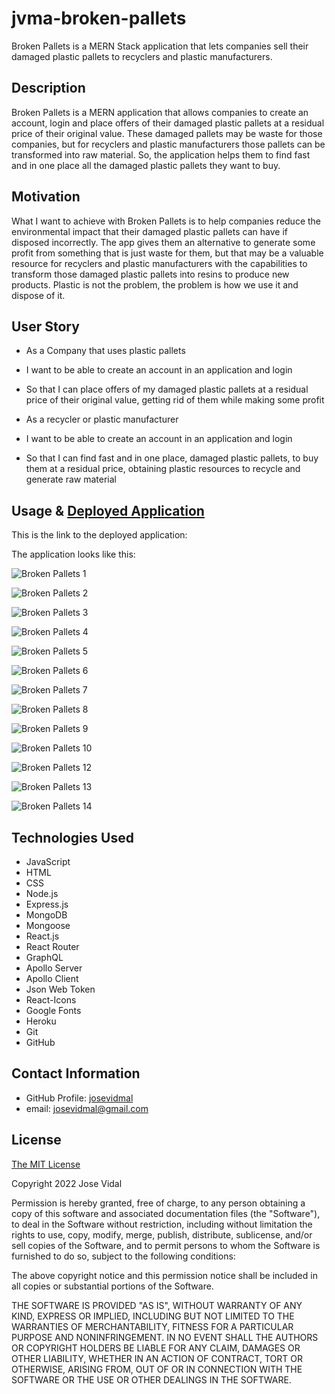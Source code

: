 # jvma-broken-pallets
Broken Pallets is a MERN Stack application that lets companies sell their damaged plastic pallets to recyclers and plastic manufacturers.

## Description

Broken Pallets is a MERN application that allows companies to create an account, login and place offers of their damaged plastic pallets at a residual price of their original value. These damaged pallets may be waste for those companies, but for recyclers and plastic manufacturers those pallets can be transformed into raw material. So, the application helps them to find fast and in one place all the damaged plastic pallets they want to buy.

## Motivation

What I want to achieve with Broken Pallets is to help companies reduce the environmental impact that their damaged plastic pallets can have if disposed incorrectly. The app gives them an alternative to generate some profit from something that is just waste for them, but that may be a valuable resource for recyclers and plastic manufacturers with the capabilities to transform those damaged plastic pallets into resins to produce new products. Plastic is not the problem, the problem is how we use it and dispose of it.

## User Story

- As a Company that uses plastic pallets
- I want to be able to create an account in an application and login
- So that I can place offers of my damaged plastic pallets at a residual price of their original value, getting rid of them while making some profit

- As a recycler or plastic manufacturer
- I want to be able to create an account in an application and login
- So that I can find fast and in one place, damaged plastic pallets, to buy them at a residual price, obtaining plastic resources to recycle and generate raw material


## Usage & [Deployed Application]()

This is the link to the deployed application: 

The application looks like this:

![Broken Pallets 1]()

![Broken Pallets 2]()

![Broken Pallets 3]()

![Broken Pallets 4]()

![Broken Pallets 5]()

![Broken Pallets 6]()

![Broken Pallets 7]()

![Broken Pallets 8]()

![Broken Pallets 9]()

![Broken Pallets 10]()

![Broken Pallets 12]()

![Broken Pallets 13]()

![Broken Pallets 14]()

## Technologies Used

* JavaScript
* HTML
* CSS
* Node.js
* Express.js
* MongoDB
* Mongoose
* React.js
* React Router
* GraphQL
* Apollo Server
* Apollo Client
* Json Web Token
* React-Icons
* Google Fonts
* Heroku
* Git
* GitHub

## Contact Information

* GitHub Profile: [josevidmal](https://github.com/josevidmal)
* email: josevidmal@gmail.com

## License

[The MIT License](https://www.mit.edu/~amini/LICENSE.md)

Copyright 2022 Jose Vidal

Permission is hereby granted, free of charge, to any person obtaining a copy of this software and associated documentation files (the "Software"), to deal in the Software without restriction, including without limitation the rights to use, copy, modify, merge, publish, distribute, sublicense, and/or sell copies of the Software, and to permit persons to whom the Software is furnished to do so, subject to the following conditions:
    
The above copyright notice and this permission notice shall be included in all copies or substantial portions of the Software.
    
THE SOFTWARE IS PROVIDED "AS IS", WITHOUT WARRANTY OF ANY KIND, EXPRESS OR IMPLIED, INCLUDING BUT NOT LIMITED TO THE WARRANTIES OF MERCHANTABILITY, FITNESS FOR A PARTICULAR PURPOSE AND NONINFRINGEMENT. IN NO EVENT SHALL THE AUTHORS OR COPYRIGHT HOLDERS BE LIABLE FOR ANY CLAIM, DAMAGES OR OTHER LIABILITY, WHETHER IN AN ACTION OF CONTRACT, TORT OR OTHERWISE, ARISING FROM, OUT OF OR IN CONNECTION WITH THE SOFTWARE OR THE USE OR OTHER DEALINGS IN THE SOFTWARE.
